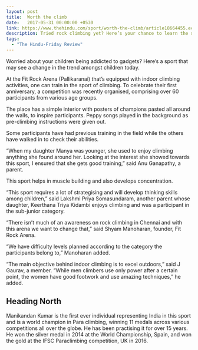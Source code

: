 ```yaml
---
layout: post
title:  Worth the climb
date:   2017-05-31 00:00:00 +0530
link: https://www.thehindu.com/sport/worth-the-climb/article18664455.ece
description: Tried rock climbing yet? Here’s your chance to learn the sport and also compete at the Fit Rock Arena.
tags: 
  - "The Hindu-Friday Review"
---
```


Worried about your children being addicted to gadgets? Here’s a sport that may see a change in the trend amongst children today.

At the Fit Rock Arena (Pallikaranai) that’s equipped with indoor climbing activities, one can train in the sport of climbing. To celebrate their first anniversary, a competition was recently organised, comprising over 60 participants from various age groups.

The place has a simple interior with posters of champions pasted all around the walls, to inspire participants. Peppy songs played in the background as pre-climbing instructions were given out.

Some participants have had previous training in the field while the others have walked in to check their abilities.


“When my daughter Manya was younger, she used to enjoy climbing anything she found around her. Looking at the interest she showed towards this sport, I ensured that she gets good training,” said Anu Ganapathy, a parent.

This sport helps in muscle building and also develops concentration.

“This sport requires a lot of strategising and will develop thinking skills among children,” said Lakshmi Priya Somasundaram, another parent whose daughter, Keerthana Triya Kidambi enjoys climbing and was a participant in the sub-junior category.

“There isn’t much of an awareness on rock climbing in Chennai and with this arena we want to change that,” said Shyam Manoharan, founder, Fit Rock Arena.

“We have difficulty levels planned according to the category the participants belong to,” Manoharan added.

“The main objective behind indoor climbing is to excel outdoors,” said J Gaurav, a member. “While men climbers use only power after a certain point, the women have good footwork and use amazing techniques,” he added.

## Heading North

Manikandan Kumar is the first ever individual representing India in this sport and is a world champion in Para climbing, winning 11 medals across various competitions all over the globe. He has been practising it for over 15 years. He won the silver medal in 2014 at the World Championship, Spain, and won the gold at the IFSC Paraclimbing competition, UK in 2016.